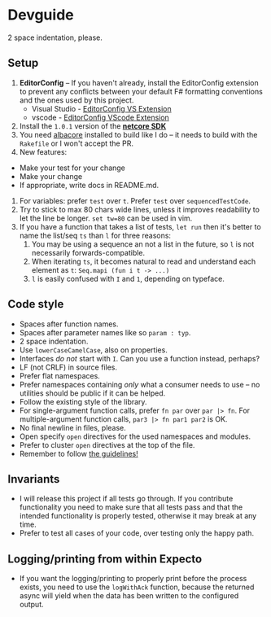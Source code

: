 ﻿# Devguide

2 space indentation, please.

## Setup

 1. **EditorConfig** – If you haven't already, install the EditorConfig
    extension to prevent any conflicts between your default F# formatting
    conventions and the ones used by this project.
    * Visual Studio - [EditorConfig VS Extension][ec-vs]
    * vscode - [EditorConfig VScode Extension][ec-vsc]
 1. Install the `1.0.1` version of the [**netcore SDK**][netcore-sdk]
 1. You need [albacore][ac] installed to build like I do – it needs to build
    with the `Rakefile` or I won't accept the PR.
 1. New features:
   - Make your test for your change
   - Make your change
   - If appropriate, write docs in README.md.
 1. For variables: prefer `test` over `t`. Prefer `test` over
    `sequencedTestCode`.
 1. Try to stick to max 80 chars wide lines, unless it improves readability to
    let the line be longer. `set tw=80` can be used in vim.
 1. If you have a function that takes a list of tests, `let run` then it's
    better to name the list/seq `ts` than `l` for three reasons:
      1. You may be using a sequence an not a list in the future, so `l` is not
         necessarily forwards-compatible.
      2. When iterating `ts`, it becomes natural to read and understand each
         element as `t`: `Seq.mapi (fun i t -> ...)`
      3. `l` is easily confused with `I` and `1`, depending on typeface.

## Code style

 - Spaces after function names.
 - Spaces after parameter names like so `param : typ`.
 - 2 space indentation.
 - Use `lowerCaseCamelCase`, also on properties.
 - Interfaces *do not* start with `I`. Can you use a function instead, perhaps?
 - LF (not CRLF) in source files.
 - Prefer flat namespaces.
 - Prefer namespaces containing *only* what a consumer needs to use – no
   utilities should be public if it can be helped.
 - Follow the existing style of the library.
 - For single-argument function calls, prefer `fn par` over `par |> fn`. For
   multiple-argument function calls, `par3 |> fn par1 par2` is OK.
 - No final newline in files, please.
 - Open specify `open` directives for the used namespaces and modules.
 - Prefer to cluster `open` directives at the top of the file.
 - Remember to follow [the guidelines!](http://devopsreactions.tumblr.com/post/140324458371/when-someone-doesnt-follow-the-coding-style)

## Invariants

 - I will release this project if all tests go through. If you contribute
   functionality you need to make sure that all tests pass and that the intended
   functionality is properly tested, otherwise it may break at any time.
 - Prefer to test all cases of your code, over testing only the happy path.

## Logging/printing from within Expecto

 - If you want the logging/printing to properly print before the process exists,
   you need to use the `logWithAck` function, because the returned async will
   yield when the data has been written to the configured output.

 [ec-vs]: https://marketplace.visualstudio.com/items?itemName=EditorConfigTeam.EditorConfig
 [ec-vsc]: https://marketplace.visualstudio.com/items?itemName=EditorConfig.EditorConfig
 [netcore-sdk]: https://github.com/dotnet/core/blob/master/release-notes/download-archives/1.0.4-download.md
 [ac]: https://github.com/albacore/albacore
